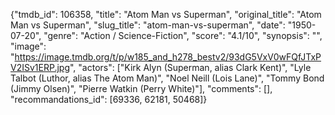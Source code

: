 {"tmdb_id": 106358, "title": "Atom Man vs Superman", "original_title": "Atom Man vs Superman", "slug_title": "atom-man-vs-superman", "date": "1950-07-20", "genre": "Action / Science-Fiction", "score": "4.1/10", "synopsis": "", "image": "https://image.tmdb.org/t/p/w185_and_h278_bestv2/93dG5VxV0wFQfJTxPV2ISv1ERP.jpg", "actors": ["Kirk Alyn (Superman, alias Clark Kent)", "Lyle Talbot (Luthor, alias The Atom Man)", "Noel Neill (Lois Lane)", "Tommy Bond (Jimmy Olsen)", "Pierre Watkin (Perry White)"], "comments": [], "recommandations_id": [69336, 62181, 50468]}